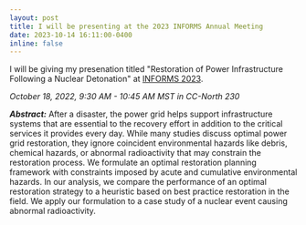 ```yaml
---
layout: post
title: I will be presenting at the 2023 INFORMS Annual Meeting
date: 2023-10-14 16:11:00-0400
inline: false
---
```


I will be giving my presenation titled "Restoration of Power Infrastructure Following a Nuclear Detonation" at [INFORMS 2023](https://meetings.informs.org/wordpress/phoenix2023/).

_October 18, 2022, 9:30 AM - 10:45 AM MST in CC-North 230_

***Abstract:***
After a disaster, the power grid helps support infrastructure systems that are essential to the recovery effort in addition to the critical services it provides every day. While many studies discuss optimal power grid restoration, they ignore coincident environmental hazards like debris, chemical hazards, or abnormal radioactivity that may constrain the restoration process. We formulate an optimal restoration planning framework with constraints imposed by acute and cumulative environmental hazards. In our analysis, we compare the performance of an optimal restoration strategy to a heuristic based on best practice restoration in the field. We apply our formulation to a case study of a nuclear event causing abnormal radioactivity. 


